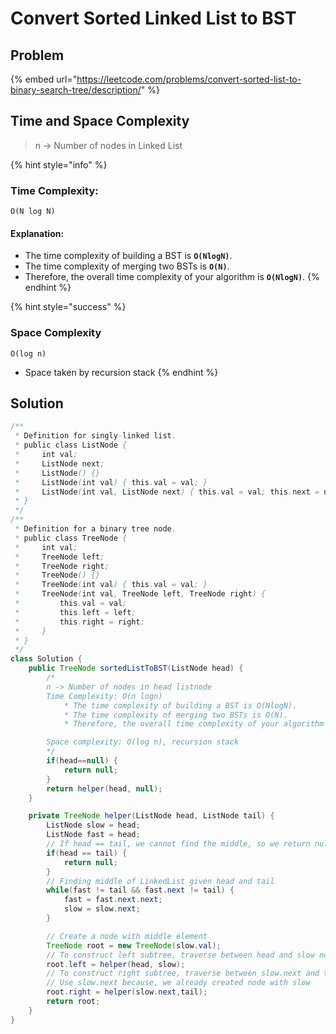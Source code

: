 # Convert Sorted Linked List to BST

## Problem

{% embed url="https://leetcode.com/problems/convert-sorted-list-to-binary-search-tree/description/" %}

## Time and Space Complexity

> n -> Number of nodes in Linked List

{% hint style="info" %}
### Time Complexity:

`O(N log N)`

#### Explanation:

* The time complexity of building a BST is **`O(NlogN)`**.&#x20;
* The time complexity of merging two BSTs is **`O(N)`**.&#x20;
* Therefore, the overall time complexity of your algorithm is **`O(NlogN)`**.
{% endhint %}

{% hint style="success" %}
### Space Complexity

`O(log n)`

* Space taken by recursion stack
{% endhint %}

## Solution

```java
/**
 * Definition for singly-linked list.
 * public class ListNode {
 *     int val;
 *     ListNode next;
 *     ListNode() {}
 *     ListNode(int val) { this.val = val; }
 *     ListNode(int val, ListNode next) { this.val = val; this.next = next; }
 * }
 */
/**
 * Definition for a binary tree node.
 * public class TreeNode {
 *     int val;
 *     TreeNode left;
 *     TreeNode right;
 *     TreeNode() {}
 *     TreeNode(int val) { this.val = val; }
 *     TreeNode(int val, TreeNode left, TreeNode right) {
 *         this.val = val;
 *         this.left = left;
 *         this.right = right;
 *     }
 * }
 */
class Solution {
    public TreeNode sortedListToBST(ListNode head) {
        /*
        n -> Number of nodes in head listnode
        Time Complexity: O(n logn)
            * The time complexity of building a BST is O(NlogN).
            * The time complexity of merging two BSTs is O(N).
            * Therefore, the overall time complexity of your algorithm is O(NlogN).

        Space complexity: O(log n), recursion stack
        */
        if(head==null) {
            return null;
        }
        return helper(head, null);
    }

    private TreeNode helper(ListNode head, ListNode tail) {
        ListNode slow = head;
        ListNode fast = head;
        // If head == tail, we cannot find the middle, so we return null
        if(head == tail) {
            return null;   
        }
        // Finding middle of LinkedList given head and tail
        while(fast != tail && fast.next != tail) {
            fast = fast.next.next;
            slow = slow.next;
        }

        // Create a node with middle element
        TreeNode root = new TreeNode(slow.val);
        // To construct left subtree, traverse between head and slow node
        root.left = helper(head, slow);
        // To construct right subtree, traverse between slow.next and tail
        // Use slow.next because, we already created node with slow
        root.right = helper(slow.next,tail);
        return root;
    }
}
```
